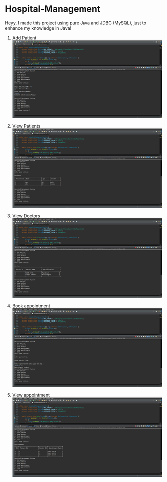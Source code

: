 # Hospital-Management

Heyy, I made this project using pure Java and JDBC (MySQL), just to enhance my knowledge in Java!

1. Add Patient 
![1](https://github.com/shahpranshu27/Hospital-Management/blob/main/Images_Hospital/1.png)

2. View Patients
![2](https://github.com/shahpranshu27/Hospital-Management/blob/main/Images_Hospital/2.png)

3. View Doctors
![3](https://github.com/shahpranshu27/Hospital-Management/blob/main/Images_Hospital/3.png)

4. Book appointment
![4](https://github.com/shahpranshu27/Hospital-Management/blob/main/Images_Hospital/4.png)

5. View appointment
![5](https://github.com/shahpranshu27/Hospital-Management/blob/main/Images_Hospital/5.png)

